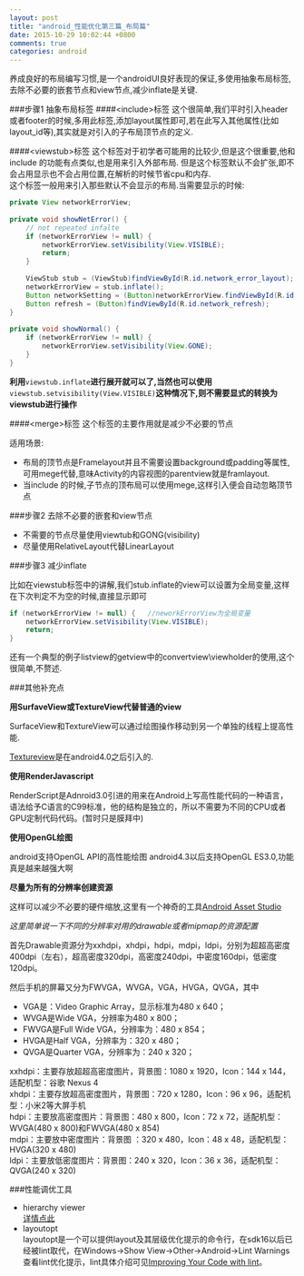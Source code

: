```yaml
---
layout: post
title: "android_性能优化第三篇_布局篇"
date: 2015-10-29 10:02:44 +0800
comments: true
categories: android
---
```


养成良好的布局编写习惯,是一个androidUI良好表现的保证,多使用抽象布局标签,去除不必要的嵌套节点和view节点,减少inflate是关键.

###步骤1 抽象布局标签
####<include\>标签
这个很简单,我们平时引入header或者footer的时候,多用此标签,添加layout属性即可,若在此写入其他属性(比如layout_id等),其实就是对引入的子布局顶节点的定义.

####<viewstub\>标签
这个标签对于初学者可能用的比较少,但是这个很重要,他和include 的功能有点类似,也是用来引入外部布局. 但是这个标签默认不会扩张,即不会占用显示也不会占用位置,在解析的时候节省cpu和内存.<br>
这个标签一般用来引入那些默认不会显示的布局.当需要显示的时候:
<!--more-->
```java
private View networkErrorView;
 
private void showNetError() {
	// not repeated infalte
	if (networkErrorView != null) {
		networkErrorView.setVisibility(View.VISIBLE);
		return;
	}
 
	ViewStub stub = (ViewStub)findViewById(R.id.network_error_layout);
	networkErrorView = stub.inflate();
	Button networkSetting = (Button)networkErrorView.findViewById(R.id.network_setting);
	Button refresh = (Button)findViewById(R.id.network_refresh);
}
 
private void showNormal() {
	if (networkErrorView != null) {
		networkErrorView.setVisibility(View.GONE);
	}
}
```
**利用**`viewstub.inflate`**进行展开就可以了,当然也可以使用**`viewstub.setvisibility(View.VISIBLE)`**这种情况下,则不需要显式的转换为viewstub进行操作**

####<merge\>标签
这个标签的主要作用就是减少不必要的节点

适用场景:

* 布局的顶节点是Framelayout并且不需要设置background或padding等属性, 可用mege代替,意味Activity的内容视图的parentview就是framlayout.
* 当include 的时候,子节点的顶布局可以使用mege,这样引入便会自动忽略顶节点

###步骤2 去除不必要的嵌套和view节点

* 不需要的节点尽量使用viewtub和GONG(visibility)
* 尽量使用RelativeLayout代替LinearLayout

###步骤3 减少inflate

比如在viewstub标签中的讲解,我们stub.inflate的view可以设置为全局变量,这样在下次判定不为空的时候,直接显示即可
```java
if (networkErrorView != null) {   //neworkErrorView为全局变量
	networkErrorView.setVisibility(View.VISIBLE);
	return;
}
```

还有一个典型的例子listview的getview中的convertview\viewholder的使用,这个很简单,不赘述.

###其他补充点

**用SurfaveView或TextureView代替普通的view**

SurfaceView和TextureView可以通过绘图操作移动到另一个单独的线程上提高性能.

[Textureview](http://www.jcodecraeer.com/a/anzhuokaifa/androidkaifa/2014/1213/2153.html)是在android4.0之后引入的.

**使用RenderJavascript**

RenderScript是Adnroid3.0引进的用来在Android上写高性能代码的一种语言，语法给予C语言的C99标准，他的结构是独立的，所以不需要为不同的CPU或者GPU定制代码代码。(暂时只是膜拜中)

**使用OpenGL绘图**

android支持OpenGL API的高性能绘图  android4.3以后支持OpenGL ES3.0,功能真是越来越强大啊

**尽量为所有的分辨率创建资源**

这样可以减少不必要的硬件缩放,这里有一个神奇的工具[Android Asset Studio](http://romannurik.github.io/AndroidAssetStudio/index.html)

*这里简单说一下不同的分辨率对用的drawable或者mipmap的资源配置*

首先Drawable资源分为xxhdpi，xhdpi，hdpi，mdpi，ldpi，分别为超超高密度400dpi（左右），超高密度320dpi，高密度240dpi，中密度160dpi，低密度120dpi。


然后手机的屏幕又分为FWVGA，WVGA，VGA，HVGA，QVGA，其中
* VGA是：Video Graphic Array，显示标准为480 x 640；
* WVGA是Wide VGA，分辨率为480 x 800；
* FWVGA是Full Wide VGA，分辨率为：480 x 854；
* HVGA是Half VGA，分辨率为：320 x 480；
* QVGA是Quarter VGA，分辨率为：240 x 320；


xxhdpi：主要存放超超高密度图片，背景图：1080 x 1920，Icon：144 x 144，适配机型：谷歌 Nexus 4<br>
xhdpi：主要存放超高密度图片，背景图：720 x 1280，Icon：96 x 96，适配机型：小米2等大屏手机<br>
hdpi：主要放高密度图片：背景图：480 x 800，Icon：72 x 72，适配机型：WVGA(480 x 800)和FWVGA(480 x 854)<br>
mdpi：主要放中密度图片：背景图 ：320 x 480，Icon：48 x 48，适配机型：HVGA(320 x 480)<br>
ldpi：主要放低密度图片：背景图：240 x 320，Icon：36 x 36，适配机型：QVGA(240 x 320)<br>

###性能调优工具
* hierarchy viewer<br>[详情点此](http://developer.android.com/intl/zh-cn/tools/debugging/debugging-ui.html)
* layoutopt<br>layoutopt是一个可以提供layout及其层级优化提示的命令行，在sdk16以后已经被lint取代，在Windows->Show View->Other->Android->Lint Warnings查看lint优化提示，lint具体介绍可见[Improving Your Code with lint](http://developer.android.com/intl/zh-cn/tools/debugging/improving-w-lint.html)。